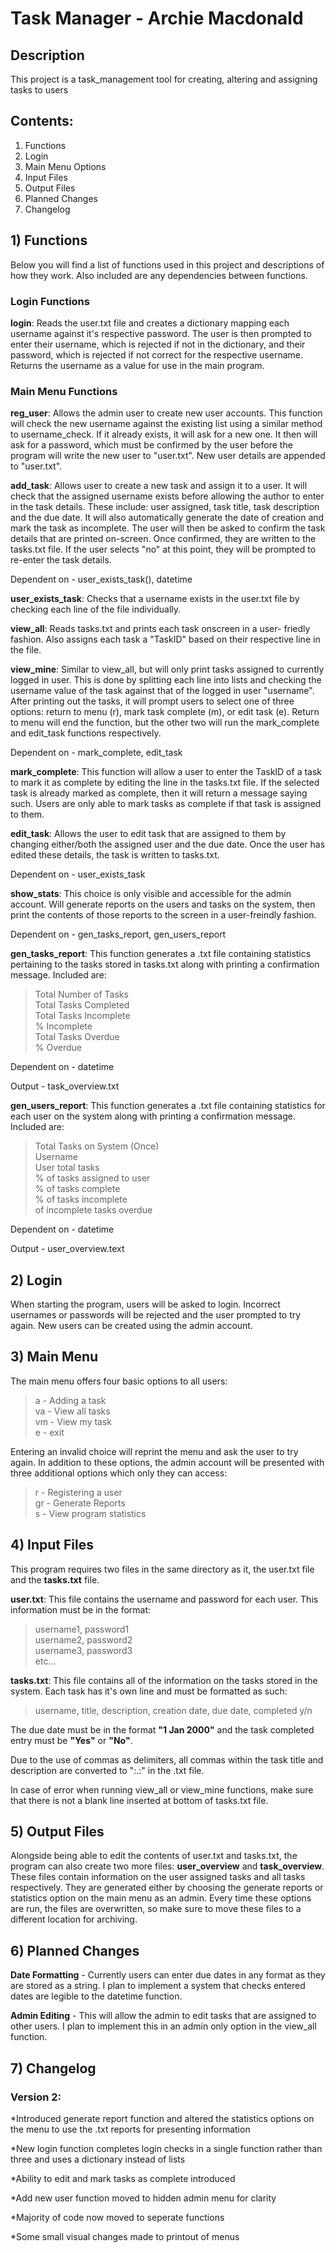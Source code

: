 # Task Manager - Archie Macdonald #

## Description ##
 This project is a task_management tool for creating, altering 
 and assigning tasks to users



## Contents: ##
1. Functions
2. Login
3. Main Menu Options
4. Input Files
5. Output Files
6. Planned Changes
7. Changelog


## 1) Functions ##

 Below you will find a list of functions used in this project
 and descriptions of how they work. Also included are any
 dependencies between functions.

### Login Functions ###

 __login__:             Reads the user.txt file and creates a dictionary mapping
                   each username against it's respective password. The user is
                   then prompted to enter their username, which is rejected if
                   not in the dictionary, and their password, which is rejected
                   if not correct for the respective username. Returns the
                   username as a value for use in the main program.

### Main Menu Functions ###

 __reg_user__:          Allows the admin user to create new user accounts. This
                   function will check the new username against the existing
                   list using a similar method to username_check. If it 
                   already exists, it will ask for a new one. It then will
                   ask for a password, which must be confirmed by the user
                   before the program will write the new user to "user.txt".
                   New user details are appended to "user.txt".

 __add_task__:          Allows user to create a new task and assign it to a user.
                   It will check that the assigned username exists before 
                   allowing the author to enter in the task details. These
                   include: user assigned, task title, task description and
                   the due date. It will also automatically generate the
                   date of creation and mark the task as incomplete.
                   The user will then be asked to confirm the task details
                   that are printed on-screen. Once confirmed, they are
                   written to the tasks.txt file. If the user selects "no"
                   at this point, they will be prompted to re-enter the
                   task details.

 Dependent on - user_exists_task(), datetime

 __user_exists_task__:  Checks that a username exists in the user.txt file by
                   checking each line of the file individually.

 __view_all__:          Reads tasks.txt and prints each task onscreen in a user-
                   friedly fashion. Also assigns each task a "TaskID" based
                   on their respective line in the file.

 __view_mine__:         Similar to view_all, but will only print tasks assigned
                  to currently logged in user. This is done by splitting
                   each line into lists and checking the username value of
                   the task against that of the logged in user "username".
                   After printing out the tasks, it will prompt users to
                   select one of three options: return to menu (r), 
                   mark task complete (m), or edit task (e). Return to menu
                   will end the function, but the other two will run the
                   mark_complete and edit_task functions respectively.

 Dependent on - mark_complete, edit_task

 __mark_complete__:     This function will allow a user to enter the TaskID of
                   a task to mark it as complete by editing the line in the 
                   tasks.txt file. If the selected task is already marked 
                   as complete, then it will return a message saying such.
                   Users are only able to mark tasks as complete if that
                   task is assigned to them.

 __edit_task__:         Allows the user to edit task that are assigned to them
                   by changing either/both the assigned user and the due
                   date. Once the user has edited these details, the task
                   is written to tasks.txt.

 Dependent on - user_exists_task


 __show_stats__:        This choice is only visible and accessible for the admin
                   account. Will generate reports on the users and tasks on
                   the system, then print the contents of those reports to
                   the screen in a user-freindly fashion.

 Dependent on - gen_tasks_report, gen_users_report

 __gen_tasks_report__:  This function generates a .txt file containing statistics
                   pertaining to the tasks stored in tasks.txt along with 
                   printing a confirmation message. Included are:

> Total Number of Tasks  
> Total Tasks Completed  
> Total Tasks Incomplete  
> % Incomplete  
> Total Tasks Overdue  
> % Overdue  

 Dependent on - datetime

 Output - task_overview.txt

 __gen_users_report__:  This function generates a .txt file containing statistics
                   for each user on the system along with printing a 
                   confirmation message. Included are: 
                   
> Total Tasks on System (Once)  
> Username  
> User total tasks  
> % of tasks assigned to user  
> % of tasks complete  
> % of tasks incomplete  
> of incomplete tasks overdue  

 Dependent on - datetime  

 Output - user_overview.text


## 2) Login ##

 When starting the program, users will be asked to login. Incorrect usernames
 or passwords will be rejected and the user prompted to try again. New users
 can be created using the admin account.


## 3) Main Menu ##

 The main menu offers four basic options to all users:

> a - Adding a task  
> va - View all tasks  
> vm - View my task  
> e - exit  

 Entering an invalid choice will reprint the menu and ask the user to try
 again. In addition to these options, the admin account will be presented
 with three additional options which only they can access:

> r - Registering a user  
> gr - Generate Reports  
> s - View program statistics  


## 4) Input Files ##

 This program requires two files in the same directory as it, the user.txt
 file and the __tasks.txt__ file.

 __user.txt__:  This file contains the username and password for each user. This
           information must be in the format:

> username1, password1  
> username2, password2  
> username3, password3  
> etc...  

 __tasks.txt__: This file contains all of the information on the tasks stored
           in the system. Each task has it's own line and must be formatted
           as such:
           
> username, title, description, creation date, due date, completed y/n

 The due date must be in the format __"1 Jan 2000"__ and the task
 completed entry must be __"Yes"__ or __"No"__.

 Due to the use of commas as delimiters, all commas within the task
 title and description are converted to ":.:" in the .txt file.

 In case of error when running view_all or view_mine functions,
 make sure that there is not a blank line inserted at bottom
 of tasks.txt file.


## 5) Output Files ##

 Alongside being able to edit the contents of user.txt and tasks.txt, the 
 program can also create two more files: __user_overview__ and __task_overview__.
 These files contain information on the user assigned tasks and all tasks
 respectively. They are generated either by choosing the generate reports
 or statistics option on the main menu as an admin. Every time these options
 are run, the files are overwritten, so make sure to move these files to a
 different location for archiving.


## 6) Planned Changes ##

 __Date Formatting__ - Currently users can enter due dates in any format as they
                  are stored as a string. I plan to implement a system that
                  checks entered dates are legible to the datetime function.
 
 __Admin Editing__   - This will allow the admin to edit tasks that are assigned
                  to other users. I plan to implement this in an admin
                  only option in the view_all function.

## 7) Changelog ##

### Version 2: ###  

 *Introduced generate report function and altered the statistics options on the
  menu to use the .txt reports for presenting information  

 *New login function completes login checks in a single function rather than three
  and uses a dictionary instead of lists  

 *Ability to edit and mark tasks as complete introduced  

 *Add new user function moved to hidden admin menu for clarity  

 *Majority of code now moved to seperate functions  

 *Some small visual changes made to printout of menus  



